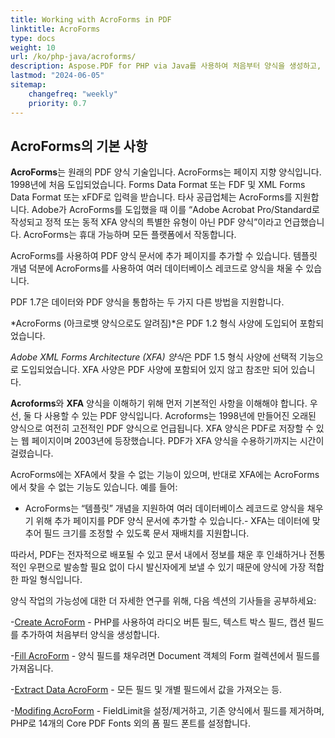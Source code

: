 ```yaml
---
title: Working with AcroForms in PDF 
linktitle: AcroForms
type: docs
weight: 10
url: /ko/php-java/acroforms/
description: Aspose.PDF for PHP via Java를 사용하여 처음부터 양식을 생성하고, PDF 문서의 양식 필드를 채우고, 양식에서 데이터를 추출하고, 기존 양식에서 필드를 추가하거나 제거할 수 있습니다.
lastmod: "2024-06-05"
sitemap:
    changefreq: "weekly"
    priority: 0.7
---
```


## AcroForms의 기본 사항

**AcroForms**는 원래의 PDF 양식 기술입니다. AcroForms는 페이지 지향 양식입니다. 1998년에 처음 도입되었습니다. Forms Data Format 또는 FDF 및 XML Forms Data Format 또는 xFDF로 입력을 받습니다. 타사 공급업체는 AcroForms를 지원합니다. Adobe가 AcroForms를 도입했을 때 이를 “Adobe Acrobat Pro/Standard로 작성되고 정적 또는 동적 XFA 양식의 특별한 유형이 아닌 PDF 양식”이라고 언급했습니다. AcroForms는 휴대 가능하며 모든 플랫폼에서 작동합니다.

AcroForms를 사용하여 PDF 양식 문서에 추가 페이지를 추가할 수 있습니다.
 템플릿 개념 덕분에 AcroForms를 사용하여 여러 데이터베이스 레코드로 양식을 채울 수 있습니다.

PDF 1.7은 데이터와 PDF 양식을 통합하는 두 가지 다른 방법을 지원합니다.

*AcroForms (아크로뱃 양식으로도 알려짐)*은 PDF 1.2 형식 사양에 도입되어 포함되었습니다.

*Adobe XML Forms Architecture (XFA) 양식*은 PDF 1.5 형식 사양에 선택적 기능으로 도입되었습니다. XFA 사양은 PDF 사양에 포함되어 있지 않고 참조만 되어 있습니다.

**Acroforms**와 **XFA** 양식을 이해하기 위해 먼저 기본적인 사항을 이해해야 합니다. 우선, 둘 다 사용할 수 있는 PDF 양식입니다. Acroforms는 1998년에 만들어진 오래된 양식으로 여전히 고전적인 PDF 양식으로 언급됩니다. XFA 양식은 PDF로 저장할 수 있는 웹 페이지이며 2003년에 등장했습니다. PDF가 XFA 양식을 수용하기까지는 시간이 걸렸습니다.

AcroForms에는 XFA에서 찾을 수 없는 기능이 있으며, 반대로 XFA에는 AcroForms에서 찾을 수 없는 기능도 있습니다. 예를 들어:

- AcroForms는 “템플릿” 개념을 지원하여 여러 데이터베이스 레코드로 양식을 채우기 위해 추가 페이지를 PDF 양식 문서에 추가할 수 있습니다.- XFA는 데이터에 맞추어 필드 크기를 조정할 수 있도록 문서 재배치를 지원합니다.

따라서, PDF는 전자적으로 배포될 수 있고 문서 내에서 정보를 채운 후 인쇄하거나 전통적인 우편으로 발송할 필요 없이 다시 발신자에게 보낼 수 있기 때문에 양식에 가장 적합한 파일 형식입니다.

양식 작업의 가능성에 대한 더 자세한 연구를 위해, 다음 섹션의 기사들을 공부하세요:

-[Create AcroForm](/pdf/ko/php-java/create-form/) - PHP를 사용하여 라디오 버튼 필드, 텍스트 박스 필드, 캡션 필드를 추가하여 처음부터 양식을 생성합니다.

-[Fill AcroForm](/pdf/ko/php-java/fill-form/) - 양식 필드를 채우려면 Document 객체의 Form 컬렉션에서 필드를 가져옵니다.

-[Extract Data AcroForm](/pdf/ko/php-java/extract-form/) - 모든 필드 및 개별 필드에서 값을 가져오는 등.

-[Modifing AcroForm](/pdf/ko/php-java/modifing-form/) - FieldLimit을 설정/제거하고, 기존 양식에서 필드를 제거하며, PHP로 14개의 Core PDF Fonts 외의 폼 필드 폰트를 설정합니다.